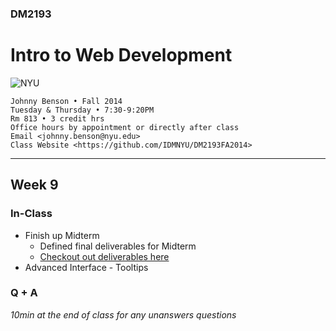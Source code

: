 ### DM2193

# Intro to Web Development

![NYU](http://j-hnnybens-n.com/capture/imami.png)

    Johnny Benson • Fall 2014
    Tuesday & Thursday • 7:30-9:20PM
    Rm 813 • 3 credit hrs
    Office hours by appointment or directly after class
    Email <johnny.benson@nyu.edu>
    Class Website <https://github.com/IDMNYU/DM2193FA2014>

---

## Week 9

### In-Class
* Finish up Midterm
  * Defined final deliverables for Midterm
  * [Checkout out deliverables here](../midterm)
* Advanced Interface - Tooltips

### Q + A
*10min at the end of class for any unanswers questions*
